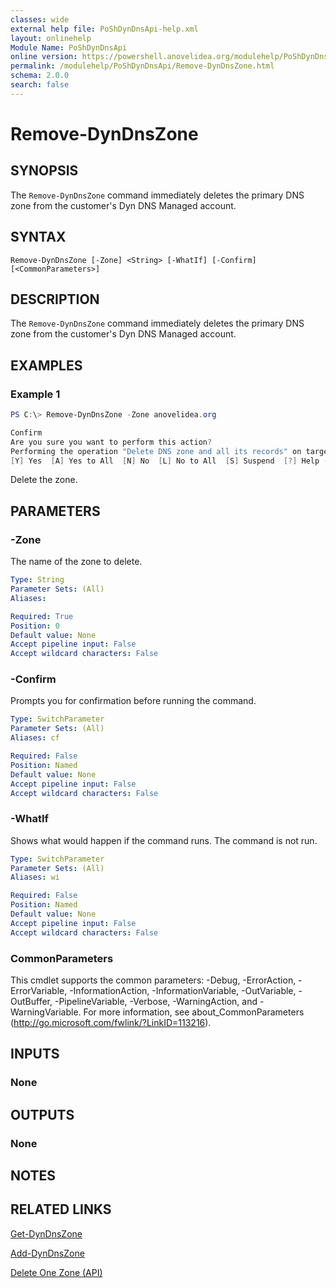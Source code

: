 ```yaml
---
classes: wide
external help file: PoShDynDnsApi-help.xml
layout: onlinehelp
Module Name: PoShDynDnsApi
online version: https://powershell.anovelidea.org/modulehelp/PoShDynDnsApi/Remove-DynDnsZone.html
permalink: /modulehelp/PoShDynDnsApi/Remove-DynDnsZone.html
schema: 2.0.0
search: false
---
```


# Remove-DynDnsZone

## SYNOPSIS
The `Remove-DynDnsZone` command immediately deletes the primary DNS zone from the customer's Dyn DNS Managed account.

## SYNTAX

```
Remove-DynDnsZone [-Zone] <String> [-WhatIf] [-Confirm] [<CommonParameters>]
```

## DESCRIPTION
The `Remove-DynDnsZone` command immediately deletes the primary DNS zone from the customer's Dyn DNS Managed account.

## EXAMPLES

### Example 1
```powershell
PS C:\> Remove-DynDnsZone -Zone anovelidea.org

Confirm
Are you sure you want to perform this action?
Performing the operation "Delete DNS zone and all its records" on target "anovelidea.org".
[Y] Yes  [A] Yes to All  [N] No  [L] No to All  [S] Suspend  [?] Help (default is "Y"): y
```

Delete the zone.

## PARAMETERS

### -Zone
The name of the zone to delete.

```yaml
Type: String
Parameter Sets: (All)
Aliases:

Required: True
Position: 0
Default value: None
Accept pipeline input: False
Accept wildcard characters: False
```

### -Confirm
Prompts you for confirmation before running the command.

```yaml
Type: SwitchParameter
Parameter Sets: (All)
Aliases: cf

Required: False
Position: Named
Default value: None
Accept pipeline input: False
Accept wildcard characters: False
```

### -WhatIf
Shows what would happen if the command runs. The command is not run.

```yaml
Type: SwitchParameter
Parameter Sets: (All)
Aliases: wi

Required: False
Position: Named
Default value: None
Accept pipeline input: False
Accept wildcard characters: False
```

### CommonParameters
This cmdlet supports the common parameters: -Debug, -ErrorAction, -ErrorVariable, -InformationAction, -InformationVariable, -OutVariable, -OutBuffer, -PipelineVariable, -Verbose, -WarningAction, and -WarningVariable. For more information, see about_CommonParameters (http://go.microsoft.com/fwlink/?LinkID=113216).

## INPUTS

### None

## OUTPUTS

### None

## NOTES

## RELATED LINKS

[Get-DynDnsZone](https://powershell.anovelidea.org/modulehelp/PoShDynDnsApi/Get-DynDnsZone.html)

[Add-DynDnsZone](https://powershell.anovelidea.org/modulehelp/PoShDynDnsApi/Add-DynDnsZone.html)

[Delete One Zone (API)](https://help.dyn.com/delete-one-zone-api/)